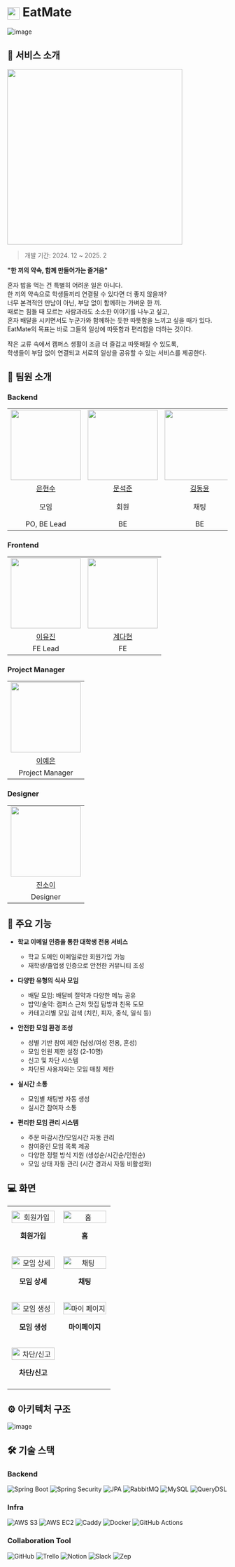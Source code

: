 # <img src="https://github.com/user-attachments/assets/7f1bce68-d6d4-490e-8802-787db03e8872" style="height: 1em; vertical-align: middle;"> EatMate

![image](https://github.com/user-attachments/assets/b3b6cc1f-1604-448a-b4a9-decb34bf1de7)


## 💫 서비스 소개
<div align="left">
<img src="https://github.com/user-attachments/assets/b681a502-0408-4aa4-8bba-efc2fb9f89a6" width="400">


> 개발 기간: 2024. 12 ~ 2025. 2  

**"한 끼의 약속, 함께 만들어가는 즐거움"**

혼자 밥을 먹는 건 특별히 어려운 일은 아니다.  
한 끼의 약속으로 학생들끼리 연결될 수 있다면 더 좋지 않을까?  
너무 본격적인 만남이 아닌, 부담 없이 함께하는 가벼운 한 끼.  
때로는 힘들 때 모르는 사람과라도 소소한 이야기를 나누고 싶고,  
혼자 배달을 시키면서도 누군가와 함께하는 듯한 따뜻함을 느끼고 싶을 때가 있다.  
EatMate의 목표는 바로 그들의 일상에 따뜻함과 편리함을 더하는 것이다.  

작은 교류 속에서 캠퍼스 생활이 조금 더 즐겁고 따뜻해질 수 있도록,  
학생들이 부담 없이 연결되고 서로의 일상을 공유할 수 있는 서비스를 제공한다.
</div>

## 👥 팀원 소개

### Backend

<table>
  <tr>
    <td align="center"><img src="https://github.com/ehs208.png" width="160"></td>
    <td align="center"><img src="https://github.com/seokjun01.png" width="160"></td>
    <td align="center"><img src="https://github.com/dyk-im.png" width="160"></td>
    <td align="center"><img src="https://github.com/jj0526.png" width="160"></td>
  </tr>
  <tr>
    <td align="center"><a href="https://github.com/ehs208">은현수</td>
    <td align="center"><a href="https://github.com/seokjun01">문석준</td>
    <td align="center"><a href="https://github.com/dyk-im">김동윤</td>
    <td align="center"><a href="https://github.com/jj0526">전시현</td>
  </tr>
  <tr>
    <td align="center">모임</td>
    <td align="center">회원</td>
    <td align="center">채팅</td>
    <td align="center">인프라, 신고/차단/게시판/이미지</td>
  </tr>
    <tr>
    <td align="center">PO, BE Lead</td>
    <td align="center">BE</td>
    <td align="center">BE</td>
    <td align="center">BE</td>
  </tr>
</table>

### Frontend

<table>
  <tr>
    <td align="center"><img src="https://github.com/JIN921.png" width="160"></td>
    <td align="center"><img src="https://github.com/dalzzy.png" width="160"></td>
  </tr>
  <tr>
    <td align="center"><a href="https://github.com/JIN921">이유진</td>
    <td align="center"><a href="https://github.com/dalzzy">계다현</td>
  </tr>
    <tr>
    <td align="center">FE Lead</td>
    <td align="center">FE</td>
  </tr>
</table>

### Project Manager

<table>
  <tr>
    <td align="center"><img src="https://github.com/user-attachments/assets/ae4d7546-f82f-4890-b23c-03cffc779411" width="160" height="160"></td>
  </tr>
  <tr>
    <td align="center"><a href="https://spangle-ellipse-912.notion.site/f8be40236f9745cd9429f8f86c385e02">이예은</td>
  </tr>
    <tr>
    <td align="center">Project Manager</td>
  </tr>
</table>


### Designer

<table>
  <tr>
    <td align="center"><img src="https://github.com/user-attachments/assets/d2be5be9-f789-4f83-9215-493effddd69e" width="160" height="160"></td>

  </tr>
  <tr>
    <td align="center"><a href="https://www.behance.net/6c6bd374">진소이</td>
  </tr>
    <tr>
    <td align="center">Designer</td>
  </tr>
</table>

## 📱 주요 기능

- **학교 이메일 인증을 통한 대학생 전용 서비스**  
    - 학교 도메인 이메일로만 회원가입 가능  
    - 재학생/졸업생 인증으로 안전한 커뮤니티 조성  

- **다양한 유형의 식사 모임**
    - 배달 모임: 배달비 절약과 다양한 메뉴 공유  
    - 밥약/술약: 캠퍼스 근처 맛집 탐방과 친목 도모  
    - 카테고리별 모임 검색 (치킨, 피자, 중식, 일식 등)  

- **안전한 모임 환경 조성**  
   - 성별 기반 참여 제한 (남성/여성 전용, 혼성)  
   - 모임 인원 제한 설정 (2-10명)  
   - 신고 및 차단 시스템  
   - 차단된 사용자와는 모임 매칭 제한  

- **실시간 소통**  
   - 모임별 채팅방 자동 생성  
   - 실시간 참여자 소통  

- **편리한 모임 관리 시스템**  
   - 주문 마감시간/모임시간 자동 관리  
   - 참여중인 모임 목록 제공  
   - 다양한 정렬 방식 지원 (생성순/시간순/인원순)
   - 모임 상태 자동 관리 (시간 경과시 자동 비활성화) 

## 💻 화면

<table align="center" style="border-collapse: collapse; width: 100%; max-width: 1200px; margin: 20px auto;">
    <tr>
        <td align="center" style="width: 50%; padding: 10px;">
            <img src="https://github.com/user-attachments/assets/877fc54b-6c0c-47f3-a880-b2c1e311c244" alt="회원가입" style="width: 100%; max-width: 500px;">
            <p align="center"><strong>회원가입</strong></p>
        </td>
        <td align="center" style="width: 50%; padding: 10px;">
            <img src="https://github.com/user-attachments/assets/5c413b0f-e2e8-48c6-ba38-808b56cca660" alt="홈" style="width: 100%; max-width: 500px;">
            <p align="center"><strong>홈</strong></p>
        </td>
    </tr>
    <tr>
        <td align="center" style="width: 50%; padding: 10px;">
            <img src="https://github.com/user-attachments/assets/508bec43-5820-44f7-aba1-82cfb84ae767" alt="모임 상세" style="width: 100%; max-width: 500px;">
            <p align="center"><strong>모임 상세</strong></p>
        </td>
        <td align="center" style="width: 50%; padding: 10px;">
            <img src="https://github.com/user-attachments/assets/eacdd2d2-373e-4dc5-813f-69126c6935d4" alt="채팅" style="width: 100%; max-width: 500px;">
            <p align="center"><strong>채팅</strong></p>
        </td>
    </tr>
    <tr>
        <td align="center" style="width: 50%; padding: 10px;">
            <img src="https://github.com/user-attachments/assets/8b630ab6-cce8-457c-883d-5a05074668ce" alt="모임 생성" style="width: 100%; max-width: 500px;">
            <p align="center"><strong>모임 생성</strong></p>
        </td>
        <td align="center" style="width: 50%; padding: 10px;">
            <img src="https://github.com/user-attachments/assets/884b451e-fcbe-4761-86ef-917d3a6612dc" alt="마이 페이지" style="width: 100%; max-width: 500px;">
            <p align="center"><strong>마이페이지</strong></p>
        </td>
    </tr>
    <tr>
        <td align="center" style="width: 50%; padding: 10px;">
            <img src="https://github.com/user-attachments/assets/9289b26c-34b6-49ed-9798-92673b789a1c" alt="차단/신고" style="width: 100%; max-width: 500px;">
            <p align="center"><strong>차단/신고</strong></p>
        </td>
        <td align="center" style="width: 50%; padding: 10px;">
            <!-- 빈 셀 -->
        </td>
    </tr>
</table>


## ⚙️ 아키텍처 구조

![image](https://github.com/user-attachments/assets/81aa4c6d-3579-48df-9d91-feb5062d240d)

## 🛠️ 기술 스택

### Backend

![Spring Boot](https://img.shields.io/badge/Spring%20Boot-6DB33F?style=flat&logo=springboot&logoColor=white)
![Spring Security](https://img.shields.io/badge/Spring%20Security-6DB33F?style=flat&logo=springsecurity&logoColor=white)
![JPA](https://img.shields.io/badge/JPA-007396?style=flat&logo=hibernate&logoColor=white)
![RabbitMQ](https://img.shields.io/badge/RabbitMQ-FF6600?style=flat&logo=rabbitmq&logoColor=white)
![MySQL](https://img.shields.io/badge/MySQL-4479A1?style=flat&logo=mysql&logoColor=white)
![QueryDSL](https://img.shields.io/badge/QueryDSL-E74C3C?style=flat&logo=querydsl&logoColor=white)

### Infra

![AWS S3](https://img.shields.io/badge/AWS%20S3-569A31?style=flat&logo=amazons3&logoColor=white)
![AWS EC2](https://img.shields.io/badge/AWS%20EC2-FF9900?style=flat&logo=amazonec2&logoColor=white)
![Caddy](https://img.shields.io/badge/Caddy-1F1F1F?style=flat&logo=caddy&logoColor=white)
![Docker](https://img.shields.io/badge/Docker-2496ED?style=flat&logo=docker&logoColor=white)
![GitHub Actions](https://img.shields.io/badge/GitHub%20Actions-2088FF?style=flat&logo=githubactions&logoColor=white)

### Collaboration Tool
![GitHub](https://img.shields.io/badge/GitHub-181717?style=flat&logo=github&logoColor=white)
![Trello](https://img.shields.io/badge/Trello-0052CC?style=flat&logo=trello&logoColor=white)
![Notion](https://img.shields.io/badge/Notion-000000?style=flat&logo=notion&logoColor=white)
![Slack](https://img.shields.io/badge/Slack-4A154B?style=flat&logo=slack&logoColor=white)
![Zep](https://img.shields.io/badge/Zep-6758FF?style=flat&logoColor=white)



